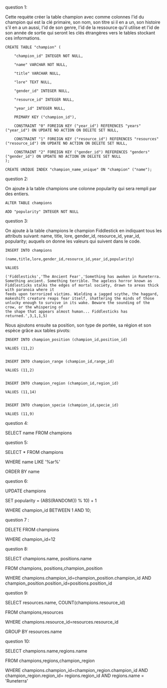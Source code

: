 question 1:

Cette requète créer la table champion avec comme colonnes l'id du champion qui est la clé primaire, son nom, son titre si il en a un, son histoire s'il en a un aussi, l'id de son genre, l'id de la ressource qu'il utilise et l'id de son année de sortie qui seront les clés étrangères vers le tables stockant ces informations.


	CREATE TABLE "champion" (
	
		"champion_id" INTEGER NOT NULL,
	 
		"name" VARCHAR NOT NULL,
	 
		"title" VARCHAR NULL,
	 
		"lore" TEXT NULL,
	 
		"gender_id" INTEGER NULL,
	 
		"resource_id" INTEGER NULL,
	 
		"year_id" INTEGER NULL,
	 
		PRIMARY KEY ("champion_id"),
	 
		CONSTRAINT "0" FOREIGN KEY ("year_id") REFERENCES "years" ("year_id") ON UPDATE NO ACTION ON DELETE SET NULL,
	 
		CONSTRAINT "1" FOREIGN KEY ("resource_id") REFERENCES "resources" ("resource_id") ON UPDATE NO ACTION ON DELETE SET NULL,
	 
		CONSTRAINT "2" FOREIGN KEY ("gender_id") REFERENCES "genders" ("gender_id") ON UPDATE NO ACTION ON DELETE SET NULL
  	);

	CREATE UNIQUE INDEX "champion_name_unique" ON "champion" ("name");

question 2:

On ajoute à la table champions une colonne popularity qui sera rempli par des entiers.

	ALTER TABLE champions
	
	ADD "popularity" INTEGER NOT NULL

question 3:

On ajoute à la table champions le champion Fiddlestick en indiquant tous les attributs suivant: name, title, lore, gender_id, resource_id, year_id, popularity; auquels on donne les valeurs qui suivent dans le code.

	INSERT INTO champions
	
	(name,title,lore,gender_id,resource_id,year_id,popularity)

	VALUES
	
	('Fiddlesticks','The Ancient Fear','Something has awoken in Runeterra. Something ancient. Something terrible. The ageless horror known as Fiddlesticks stalks the edges of mortal society, drawn to areas thick with paranoia where it 
	feeds upon terrorized victims. Wielding a jagged scythe, the haggard, makeshift creature reaps fear itself, shattering the minds of those unlucky enough to survive in its wake. Beware the sounding of the crow, or the whispering of 
	the shape that appears almost human... Fiddlesticks has returned.',3,1,1,5)
 
Nous ajoutons ensuite sa position, son type de portée, sa région et son espèce grâce aux tables pivots:

	INSERT INTO champion_position (champion_id,position_id)
	
	VALUES (11,2)
 

	INSERT INTO champion_range (champion_id,range_id)
	
	VALUES (11,2)
 

	INSERT INTO champion_region (champion_id,region_id)
	
	VALUES (11,14)
 

	INSERT INTO champion_specie (champion_id,specie_id)
	
	VALUES (11,9)

question 4:

SELECT name FROM champions

question 5:

SELECT * FROM champions

WHERE name LIKE '%ar%'

ORDER BY name

question 6:

UPDATE champions

SET popularity = (ABS(RANDOM()) % 10) + 1

WHERE champion_id BETWEEN 1 AND 10;

question 7 :

DELETE FROM champions

WHERE champion_id=12

question 8:

SELECT champions.name, positions.name 

FROM champions, positions,champion_position

WHERE champions.champion_id=champion_position.champion_id AND champion_position.position_id=positions.position_id


question 9:

SELECT resources.name, COUNT(champions.resource_id)

FROM champions,resources

WHERE champions.resource_id=resources.resource_id

GROUP BY resources.name

question 10:

SELECT champions.name,regions.name

FROM champions,regions,champion_region

WHERE champions.champion_id=champion_region.champion_id AND champion_region.region_id= regions.region_id AND regions.name = 'Runeterra'
